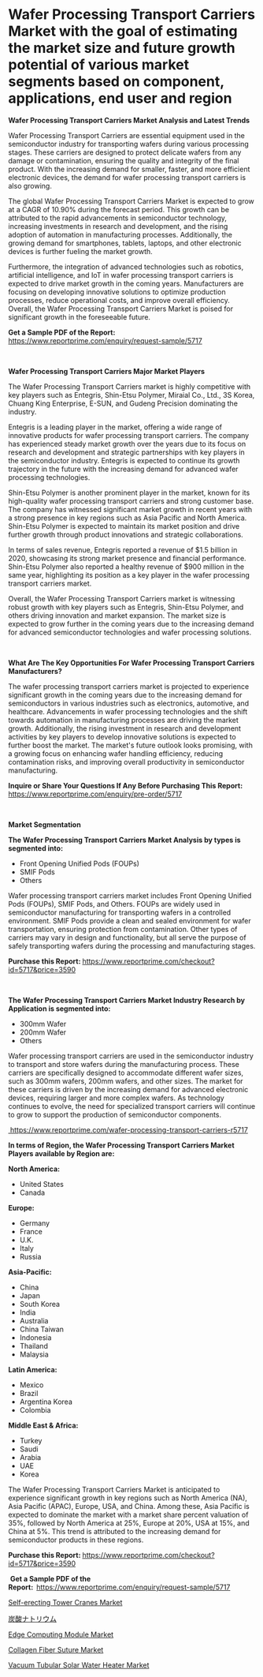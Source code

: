 <p><h1>Wafer Processing Transport Carriers Market with the goal of estimating the market size and future growth potential of various market segments based on component, applications, end user and region</h1></p><p><strong>Wafer Processing Transport Carriers Market Analysis and Latest Trends</strong></p>
<p><p>Wafer Processing Transport Carriers are essential equipment used in the semiconductor industry for transporting wafers during various processing stages. These carriers are designed to protect delicate wafers from any damage or contamination, ensuring the quality and integrity of the final product. With the increasing demand for smaller, faster, and more efficient electronic devices, the demand for wafer processing transport carriers is also growing.</p><p>The global Wafer Processing Transport Carriers Market is expected to grow at a CAGR of 10.90% during the forecast period. This growth can be attributed to the rapid advancements in semiconductor technology, increasing investments in research and development, and the rising adoption of automation in manufacturing processes. Additionally, the growing demand for smartphones, tablets, laptops, and other electronic devices is further fueling the market growth.</p><p>Furthermore, the integration of advanced technologies such as robotics, artificial intelligence, and IoT in wafer processing transport carriers is expected to drive market growth in the coming years. Manufacturers are focusing on developing innovative solutions to optimize production processes, reduce operational costs, and improve overall efficiency. Overall, the Wafer Processing Transport Carriers Market is poised for significant growth in the foreseeable future.</p></p>
<p><strong>Get a Sample PDF of the Report:&nbsp;</strong> <a href="https://www.reportprime.com/enquiry/request-sample/5717">https://www.reportprime.com/enquiry/request-sample/5717</a></p>
<p>&nbsp;</p>
<p><strong>Wafer Processing Transport Carriers Major Market Players</strong></p>
<p><p>The Wafer Processing Transport Carriers market is highly competitive with key players such as Entegris, Shin-Etsu Polymer, Miraial Co., Ltd., 3S Korea, Chuang King Enterprise, E-SUN, and Gudeng Precision dominating the industry.</p><p>Entegris is a leading player in the market, offering a wide range of innovative products for wafer processing transport carriers. The company has experienced steady market growth over the years due to its focus on research and development and strategic partnerships with key players in the semiconductor industry. Entegris is expected to continue its growth trajectory in the future with the increasing demand for advanced wafer processing technologies.</p><p>Shin-Etsu Polymer is another prominent player in the market, known for its high-quality wafer processing transport carriers and strong customer base. The company has witnessed significant market growth in recent years with a strong presence in key regions such as Asia Pacific and North America. Shin-Etsu Polymer is expected to maintain its market position and drive further growth through product innovations and strategic collaborations.</p><p>In terms of sales revenue, Entegris reported a revenue of $1.5 billion in 2020, showcasing its strong market presence and financial performance. Shin-Etsu Polymer also reported a healthy revenue of $900 million in the same year, highlighting its position as a key player in the wafer processing transport carriers market.</p><p>Overall, the Wafer Processing Transport Carriers market is witnessing robust growth with key players such as Entegris, Shin-Etsu Polymer, and others driving innovation and market expansion. The market size is expected to grow further in the coming years due to the increasing demand for advanced semiconductor technologies and wafer processing solutions.</p></p>
<p>&nbsp;</p>
<p><strong>What Are The Key Opportunities For Wafer Processing Transport Carriers Manufacturers?</strong></p>
<p><p>The wafer processing transport carriers market is projected to experience significant growth in the coming years due to the increasing demand for semiconductors in various industries such as electronics, automotive, and healthcare. Advancements in wafer processing technologies and the shift towards automation in manufacturing processes are driving the market growth. Additionally, the rising investment in research and development activities by key players to develop innovative solutions is expected to further boost the market. The market's future outlook looks promising, with a growing focus on enhancing wafer handling efficiency, reducing contamination risks, and improving overall productivity in semiconductor manufacturing.</p></p>
<p><strong>Inquire or Share Your Questions If Any Before Purchasing This Report:</strong> <a href="https://www.reportprime.com/enquiry/pre-order/5717">https://www.reportprime.com/enquiry/pre-order/5717</a></p>
<p>&nbsp;</p>
<p><strong>Market Segmentation</strong></p>
<p><strong>The Wafer Processing Transport Carriers Market Analysis by types is segmented into:</strong></p>
<p><ul><li>Front Opening Unified Pods (FOUPs)</li><li>SMIF Pods</li><li>Others</li></ul></p>
<p><p>Wafer processing transport carriers market includes Front Opening Unified Pods (FOUPs), SMIF Pods, and Others. FOUPs are widely used in semiconductor manufacturing for transporting wafers in a controlled environment. SMIF Pods provide a clean and sealed environment for wafer transportation, ensuring protection from contamination. Other types of carriers may vary in design and functionality, but all serve the purpose of safely transporting wafers during the processing and manufacturing stages.</p></p>
<p><strong>Purchase this Report:&nbsp;</strong><a href="https://www.reportprime.com/checkout?id=5717&price=3590">https://www.reportprime.com/checkout?id=5717&price=3590</a></p>
<p>&nbsp;</p>
<p><strong>The Wafer Processing Transport Carriers Market Industry Research by Application is segmented into:</strong></p>
<p><ul><li>300mm Wafer</li><li>200mm Wafer</li><li>Others</li></ul></p>
<p><p>Wafer processing transport carriers are used in the semiconductor industry to transport and store wafers during the manufacturing process. These carriers are specifically designed to accommodate different wafer sizes, such as 300mm wafers, 200mm wafers, and other sizes. The market for these carriers is driven by the increasing demand for advanced electronic devices, requiring larger and more complex wafers. As technology continues to evolve, the need for specialized transport carriers will continue to grow to support the production of semiconductor components.</p></p>
<p><a href="https://www.reportprime.com/wafer-processing-transport-carriers-r5717">&nbsp;https://www.reportprime.com/wafer-processing-transport-carriers-r5717</a></p>
<p><strong>In terms of Region, the Wafer Processing Transport Carriers Market Players available by Region are:</strong></p>
<p>
    <p> <strong> North America: </strong>
        <ul>
            <li>United States</li>
            <li>Canada</li>
        </ul>
        </p> 
    <p> <strong> Europe: </strong>
        <ul>
            <li>Germany</li>
            <li>France</li>
            <li>U.K.</li>
            <li>Italy</li>
            <li>Russia</li>
        </ul>
        </p> 
    <p> <strong> Asia-Pacific: </strong>
        <ul>
            <li>China</li>
            <li>Japan</li>
            <li>South Korea</li>
            <li>India</li>
            <li>Australia</li>
            <li>China Taiwan</li>
            <li>Indonesia</li>
            <li>Thailand</li>
            <li>Malaysia</li>
        </ul>
        </p> 
    <p> <strong> Latin America: </strong>
        <ul>
            <li>Mexico</li>
            <li>Brazil</li>
            <li>Argentina Korea</li>
            <li>Colombia</li>
        </ul>
        </p> 
    <p> <strong> Middle East & Africa: </strong>
        <ul>
            <li>Turkey</li>
            <li>Saudi</li>
            <li>Arabia</li>
            <li>UAE</li>
            <li>Korea</li>
        </ul>
    </p>
    </p>
<p><p>The Wafer Processing Transport Carriers Market is anticipated to experience significant growth in key regions such as North America (NA), Asia Pacific (APAC), Europe, USA, and China. Among these, Asia Pacific is expected to dominate the market with a market share percent valuation of 35%, followed by North America at 25%, Europe at 20%, USA at 15%, and China at 5%. This trend is attributed to the increasing demand for semiconductor products in these regions.</p></p>
<p><strong>Purchase this Report: </strong><a href="https://www.reportprime.com/checkout?id=5717&price=3590">https://www.reportprime.com/checkout?id=5717&price=3590</a></p>
<p>&nbsp;<strong>Get a Sample PDF of the Report:&nbsp;&nbsp;</strong><a href="https://www.reportprime.com/enquiry/request-sample/5717">https://www.reportprime.com/enquiry/request-sample/5717</a></p>
<p><strong></strong></p>
<p><p><a href="https://medium.com/@haangelat16/global-self-erecting-tower-cranes-market-trends-insights-into-growth-opportunities-and-challenges-b2ded9f88890">Self-erecting Tower Cranes Market</a></p><p><a href="https://medium.com/@demarcuskuhlman/2024%E5%B9%B4%E3%81%8B%E3%82%892031%E5%B9%B4%E3%81%BE%E3%81%A7%E3%81%AE%E6%9C%9F%E9%96%93%E3%81%AB%E3%81%8A%E3%81%91%E3%82%8B%E4%B8%96%E7%95%8C%E3%81%AE%E7%82%AD%E9%85%B8%E3%83%8A%E3%83%88%E3%83%AA%E3%82%A6%E3%83%A0%E5%B8%82%E5%A0%B4%E3%81%AE%E6%A9%9F%E4%BC%9A%E3%81%A8%E4%BA%88%E6%B8%AC-168d86fc16ec">炭酸ナトリウム</a></p><p><a href="https://github.com/sifatuddin25/Market-Research-Report-List-1/blob/main/edge-computing-module-market.md">Edge Computing Module Market</a></p><p><a href="https://issuu.com/reportprime-2/docs/collagen-fiber-suture-market-size-2030.pptx">Collagen Fiber Suture Market</a></p><p><a href="https://medium.com/@go-emi/vacuum-tubular-solar-water-heater-market-trends-a-detailed-study-of-its-market-segmentation-and-a3b65c39668a">Vacuum Tubular Solar Water Heater Market</a></p></p>